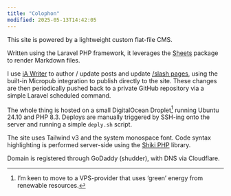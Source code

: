 ```yaml
---
title: "Colophon"
modified: 2025-05-13T14:42:05
---
```


This site is powered by a lightweight custom flat-file CMS.

Written using the Laravel PHP framework, it leverages the [Sheets](https://github.com/spatie/sheets) package to render Markdown files.

I use [iA Writer](https://ia.net/writer) to author / update posts and update [/slash pages](/slashes), using the built-in Micropub integration to publish directly to the site. These changes are then periodically pushed back to a private GitHub repository via a simple Laravel scheduled command.

The whole thing is hosted on a small DigitalOcean Droplet[^1] running Ubuntu 24.10 and PHP 8.3. Deploys are manually triggered by SSH-ing onto the server and running a simple `deply.sh` script.

The site uses Tailwind v3 and the system monospace font. Code syntax highlighting is performed server-side using the [Shiki PHP](https://github.com/spatie/shiki-php) library.

Domain is registered through GoDaddy (shudder), with DNS via Cloudflare.

[^1]: I’m keen to move to a VPS-provider that uses ‘green’ energy from renewable resources.
